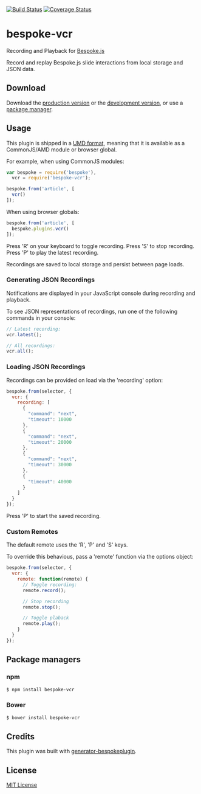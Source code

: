 [![Build Status](https://secure.travis-ci.org/markdalgleish/bespoke-vcr.png?branch=master)](https://travis-ci.org/markdalgleish/bespoke-vcr) [![Coverage Status](https://coveralls.io/repos/markdalgleish/bespoke-vcr/badge.png)](https://coveralls.io/r/markdalgleish/bespoke-vcr)

# bespoke-vcr

Recording and Playback for [Bespoke.js](https://github.com/markdalgleish/bespoke.js)

Record and replay Bespoke.js slide interactions from local storage and JSON data.

## Download

Download the [production version][min] or the [development version][max], or use a [package manager](#package-managers).

[min]: https://raw.github.com/markdalgleish/bespoke-vcr/master/dist/bespoke-vcr.min.js
[max]: https://raw.github.com/markdalgleish/bespoke-vcr/master/dist/bespoke-vcr.js

## Usage

This plugin is shipped in a [UMD format](https://github.com/umdjs/umd), meaning that it is available as a CommonJS/AMD module or browser global.

For example, when using CommonJS modules:

```js
var bespoke = require('bespoke'),
  vcr = require('bespoke-vcr');

bespoke.from('article', [
  vcr()
]);
```

When using browser globals:

```js
bespoke.from('article', [
  bespoke.plugins.vcr()
]);
```

Press 'R' on your keyboard to toggle recording. Press 'S' to stop recording. Press 'P' to play the latest recording.

Recordings are saved to local storage and persist between page loads.

### Generating JSON Recordings

Notifications are displayed in your JavaScript console during recording and playback.

To see JSON representations of recordings, run one of the following commands in your console:

```js
// Latest recording:
vcr.latest();

// All recordings:
vcr.all();
```

### Loading JSON Recordings

Recordings can be provided on load via the 'recording' option:

```js
bespoke.from(selector, {
  vcr: {
    recording: [
      {
        "command": "next",
        "timeout": 10000
      },
      {
        "command": "next",
        "timeout": 20000
      },
      {
        "command": "next",
        "timeout": 30000
      },
      {
        "timeout": 40000
      }
    ]
  }
});
```

Press 'P' to start the saved recording.

### Custom Remotes

The default remote uses the 'R', 'P' and 'S' keys.

To override this behavious, pass a 'remote' function via the options object:

```js
bespoke.from(selector, {
  vcr: {
    remote: function(remote) {
      // Toggle recording:
      remote.record();

      // Stop recording
      remote.stop();

      // Toggle plaback
      remote.play();
    }
  }
});
```

## Package managers

### npm

```bash
$ npm install bespoke-vcr
```

### Bower

```bash
$ bower install bespoke-vcr
```

## Credits

This plugin was built with [generator-bespokeplugin](https://github.com/markdalgleish/generator-bespokeplugin).

## License

[MIT License](http://en.wikipedia.org/wiki/MIT_License)
